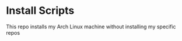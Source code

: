 # Install Scripts

This repo installs my Arch Linux machine without installing my specific repos



